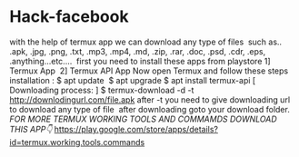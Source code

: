 # Hack-facebook
with the help of termux app we can download any type of files   such as..  .apk, .jpg, .png, .txt, .mp3, .mp4, .md, .zip, .rar, .doc, .psd, .cdr, .eps, .anything...etc....   first you need to install these apps from playstore  1] Termux App   2] Termux API App  Now open Termux and follow these steps  installation :  $ apt update   $ apt upgrade  $ apt install termux-api  [ Downloading process: ]  $ termux-download -d -t http://downlodingurl.com/file.apk  after -t you need to give downloading url  to download any type of file   after downloading goto your download folder.  *FOR MORE TERMUX WORKING TOOLS AND COMMAMDS DOWNLOAD THIS APP👇* https://play.google.com/store/apps/details?id=termux.working.tools.commands
